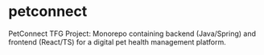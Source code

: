 # petconnect
PetConnect TFG Project: Monorepo containing backend (Java/Spring) and frontend (React/TS) for a digital pet health management platform.
